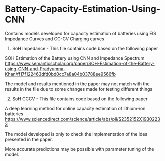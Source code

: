 # Battery-Capacity-Estimation-Using-CNN
Contains models developed for capacity estimation of batteries using EIS Impedance Curves and CC-CV Charging curves


1. SoH Impedance - This file contains code based on the following paper

SOH Estimation of the Battery using CNN and Impedance Spectrum
https://www.semanticscholar.org/paper/SOH-Estimation-of-the-Battery-using-CNN-and-Pradyumna-Khan/ff17f122463dfd0bd0cc7a8a04b03788ee9566fb

The model and results mentioned in the paper may not match with the results in the file due to some changes made for testing different things

2. SoH CCCV - This file contains code based on the following paper

A deep learning method for online capacity estimation of lithium-ion batteries
https://www.sciencedirect.com/science/article/abs/pii/S2352152X19302233

The model developed is only to check the implementation of the idea presented in the paper.

More accurate predictions may be possible with parameter tuning of the model.

